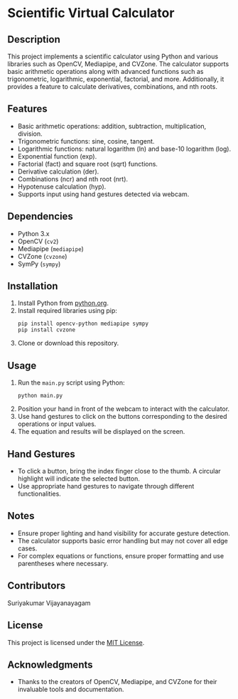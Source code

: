# Scientific Virtual Calculator 

## Description
This project implements a scientific calculator using Python and various libraries such as OpenCV, Mediapipe, and CVZone. The calculator supports basic arithmetic operations along with advanced functions such as trigonometric, logarithmic, exponential, factorial, and more. Additionally, it provides a feature to calculate derivatives, combinations, and nth roots.

## Features
- Basic arithmetic operations: addition, subtraction, multiplication, division.
- Trigonometric functions: sine, cosine, tangent.
- Logarithmic functions: natural logarithm (ln) and base-10 logarithm (log).
- Exponential function (exp).
- Factorial (fact) and square root (sqrt) functions.
- Derivative calculation (der).
- Combinations (ncr) and nth root (nrt).
- Hypotenuse calculation (hyp).
- Supports input using hand gestures detected via webcam.

## Dependencies
- Python 3.x
- OpenCV (`cv2`)
- Mediapipe (`mediapipe`)
- CVZone (`cvzone`)
- SymPy (`sympy`)

## Installation
1. Install Python from [python.org](https://www.python.org/).
2. Install required libraries using pip:
    ```
    pip install opencv-python mediapipe sympy
    pip install cvzone
    ```
3. Clone or download this repository.

## Usage
1. Run the `main.py` script using Python:
    ```
    python main.py
    ```
2. Position your hand in front of the webcam to interact with the calculator.
3. Use hand gestures to click on the buttons corresponding to the desired operations or input values.
4. The equation and results will be displayed on the screen.

## Hand Gestures
- To click a button, bring the index finger close to the thumb. A circular highlight will indicate the selected button.
- Use appropriate hand gestures to navigate through different functionalities.

## Notes
- Ensure proper lighting and hand visibility for accurate gesture detection.
- The calculator supports basic error handling but may not cover all edge cases.
- For complex equations or functions, ensure proper formatting and use parentheses where necessary.

## Contributors
Suriyakumar Vijayanayagam

## License
This project is licensed under the [MIT License](LICENSE).

## Acknowledgments
- Thanks to the creators of OpenCV, Mediapipe, and CVZone for their invaluable tools and documentation.
